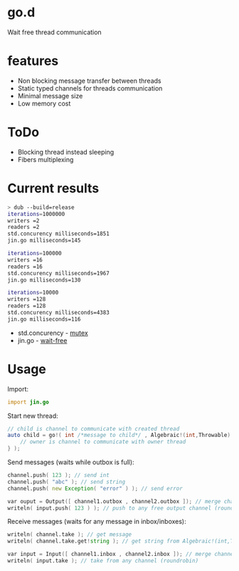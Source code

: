 # go.d
Wait free thread communication

# features

* Non blocking message transfer between threads
* Static typed channels for threads communication
* Minimal message size
* Low memory cost

# ToDo

 * Blocking thread instead sleeping
 * Fibers multiplexing

# Current results

```sh
> dub --build=release                                          
iterations=1000000
writers =2
readers =2
std.concurency milliseconds=1851
jin.go milliseconds=145

iterations=100000
writers =16
readers =16
std.concurency milliseconds=1967
jin.go milliseconds=130

iterations=10000
writers =128
readers =128
std.concurency milliseconds=4383
jin.go milliseconds=116
```

* std.concurency - [mutex](https://en.wikipedia.org/wiki/Lock_(computer_science))
* jin.go - [wait-free](https://en.wikipedia.org/wiki/Non-blocking_algorithm#Wait-freedom)

# Usage

Import:
```d
import jin.go
```

Start new thread:
```d
// child is channel to communicate with created thread
auto child = go!( int /*message to child*/ , Algebraic!(int,Throwable) /*message from child*/ )( ( owner ) {
    // owner is channel to communicate with owner thread
} );
```

Send messages (waits while outbox is full):
```d
channel.push( 123 ); // send int
channel.push( "abc" ); // send string
channel.push( new Exception( "error" ) ); // send error

var ouput = Output([ channel1.outbox , channel2.outbox ]); // merge channels
writeln( input.push( 123 ) ); // push to any free output channel (roundrobin)
```

Receive messages (waits for any message in inbox/inboxes):
```d
writeln( channel.take ); // get message
writeln( channel.take.get!string ); // get string from Algebraic!(int,Throwable)

var input = Input([ channel1.inbox , channel2.inbox ]); // merge channels
writeln( input.take ); // take from any channel (roundrobin)
```
 